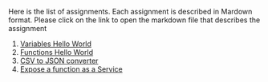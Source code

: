 Here is the list of assignments. Each assignment is described in Mardown format. Please click on the link to open the markdown file that describes the assignment

1. [Variables Hello World](variables-hello-world.md)
2. [Functions Hello World](functions-hello-world.md)
3. [CSV to JSON converter](csv-to-json-converter.md)
4. [Expose a function as a Service](function-as-a-rest-svc.md)
